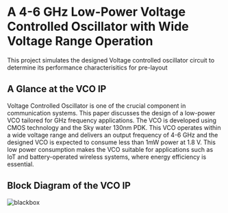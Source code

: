 # A 4-6 GHz Low-Power Voltage Controlled Oscillator with Wide Voltage Range Operation 

This project simulates the designed Voltage controlled oscillator circuit to determine its performance characterisitics for pre-layout 

## A Glance at the VCO IP

Voltage Controlled Oscillator is one of the crucial component in communication systems. This paper discusses the design of a low-power VCO tailored for GHz frequency applications. The VCO is developed using CMOS technology and the Sky water 130nm PDK. This VCO operates within a wide voltage range and delivers an output frequency of 4-6 GHz and the designed VCO is expected to consume less than 1mW power at 1.8 V. This low power consumption makes the VCO suitable for applications such as IoT and battery-operated wireless systems, where energy efficiency is essential.

## Block Diagram of the VCO IP
![blackbox](https://github.com/user-attachments/assets/d0f7a998-d449-4df0-84bf-1046016c048c)
